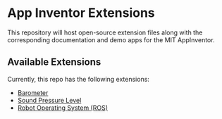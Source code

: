 # App Inventor Extensions
This repository will host open-source extension files along with the corresponding documentation and demo apps for the MIT AppInventor.

## Available Extensions
Currently, this repo has the following extensions:

- [Barometer](https://gldias.github.io/extensions/Barometer/barometer)
- [Sound Pressure Level](https://gldias.github.io/extensions/SoundPressureLevel/SoundPressureLevel)
- [Robot Operating System (ROS)](https://gldias.github.io/extensions/ROS/ROS)
